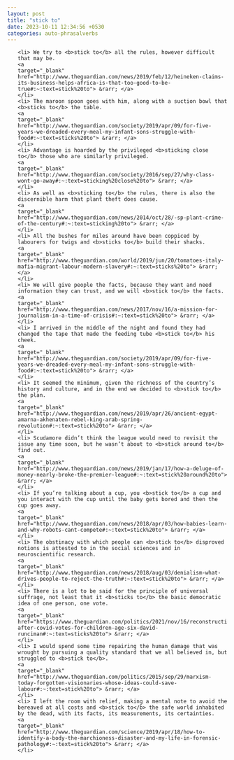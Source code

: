 ```yaml
---
layout: post
title: "stick to"
date: 2023-10-11 12:34:56 +0530
categories: auto-phrasalverbs
---
```

<ol>

    <li> We try to <b>stick to</b> all the rules, however difficult that may be.
    <a 
    target="_blank" 
    href="http://www.theguardian.com/news/2019/feb/12/heineken-claims-its-business-helps-africa-is-that-too-good-to-be-true#:~:text=stick%20to"> &rarr; </a>
    </li>
    <li> The maroon spoon goes with him, along with a suction bowl that <b>sticks to</b> the table.
    <a 
    target="_blank" 
    href="http://www.theguardian.com/society/2019/apr/09/for-five-years-we-dreaded-every-meal-my-infant-sons-struggle-with-food#:~:text=sticks%20to"> &rarr; </a>
    </li>
    <li> Advantage is hoarded by the privileged <b>sticking close to</b> those who are similarly privileged.
    <a 
    target="_blank" 
    href="http://www.theguardian.com/society/2016/sep/27/why-class-wont-go-away#:~:text=sticking%20close%20to"> &rarr; </a>
    </li>
    <li> As well as <b>sticking to</b> the rules, there is also the discernible harm that plant theft does cause.
    <a 
    target="_blank" 
    href="http://www.theguardian.com/news/2014/oct/28/-sp-plant-crime-of-the-century#:~:text=sticking%20to"> &rarr; </a>
    </li>
    <li> All the bushes for miles around have been coppiced by labourers for twigs and <b>sticks to</b> build their shacks.
    <a 
    target="_blank" 
    href="http://www.theguardian.com/world/2019/jun/20/tomatoes-italy-mafia-migrant-labour-modern-slavery#:~:text=sticks%20to"> &rarr; </a>
    </li>
    <li> We will give people the facts, because they want and need information they can trust, and we will <b>stick to</b> the facts.
    <a 
    target="_blank" 
    href="http://www.theguardian.com/news/2017/nov/16/a-mission-for-journalism-in-a-time-of-crisis#:~:text=stick%20to"> &rarr; </a>
    </li>
    <li> I arrived in the middle of the night and found they had changed the tape that made the feeding tube <b>stick to</b> his cheek.
    <a 
    target="_blank" 
    href="http://www.theguardian.com/society/2019/apr/09/for-five-years-we-dreaded-every-meal-my-infant-sons-struggle-with-food#:~:text=stick%20to"> &rarr; </a>
    </li>
    <li> It seemed the minimum, given the richness of the country’s history and culture, and in the end we decided to <b>stick to</b> the plan.
    <a 
    target="_blank" 
    href="http://www.theguardian.com/news/2019/apr/26/ancient-egypt-amarna-akhenaten-rebel-king-arab-spring-revolution#:~:text=stick%20to"> &rarr; </a>
    </li>
    <li> Scudamore didn’t think the league would need to revisit the issue any time soon, but he wasn’t about to <b>stick around to</b> find out.
    <a 
    target="_blank" 
    href="http://www.theguardian.com/news/2019/jan/17/how-a-deluge-of-money-nearly-broke-the-premier-league#:~:text=stick%20around%20to"> &rarr; </a>
    </li>
    <li> If you’re talking about a cup, you <b>stick to</b> a cup and you interact with the cup until the baby gets bored and then the cup goes away.
    <a 
    target="_blank" 
    href="http://www.theguardian.com/news/2018/apr/03/how-babies-learn-and-why-robots-cant-compete#:~:text=stick%20to"> &rarr; </a>
    </li>
    <li> The obstinacy with which people can <b>stick to</b> disproved notions is attested to in the social sciences and in neuroscientific research.
    <a 
    target="_blank" 
    href="http://www.theguardian.com/news/2018/aug/03/denialism-what-drives-people-to-reject-the-truth#:~:text=stick%20to"> &rarr; </a>
    </li>
    <li> There is a lot to be said for the principle of universal suffrage, not least that it <b>sticks to</b> the basic democratic idea of one person, one vote.
    <a 
    target="_blank" 
    href="https://www.theguardian.com/politics/2021/nov/16/reconstruction-after-covid-votes-for-children-age-six-david-runciman#:~:text=sticks%20to"> &rarr; </a>
    </li>
    <li> I would spend some time repairing the human damage that was wrought by pursuing a quality standard that we all believed in, but struggled to <b>stick to</b>.
    <a 
    target="_blank" 
    href="http://www.theguardian.com/politics/2015/sep/29/marxism-today-forgotten-visionaries-whose-ideas-could-save-labour#:~:text=stick%20to"> &rarr; </a>
    </li>
    <li> I left the room with relief, making a mental note to avoid the bereaved at all costs and <b>stick to</b> the safe world inhabited by the dead, with its facts, its measurements, its certainties.
    <a 
    target="_blank" 
    href="http://www.theguardian.com/science/2019/apr/18/how-to-identify-a-body-the-marchioness-disaster-and-my-life-in-forensic-pathology#:~:text=stick%20to"> &rarr; </a>
    </li>